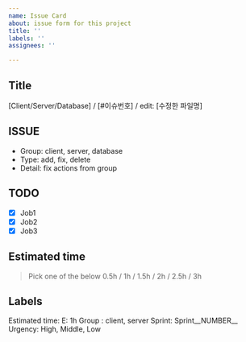 ```yaml
---
name: Issue Card
about: issue form for this project
title: ''
labels: ''
assignees: ''

---
```


## Title
[Client/Server/Database] / [#이슈번호] / edit: [수정한 파일명]

## ISSUE
* Group: client, server, database
* Type: add, fix, delete
* Detail: fix actions from group

## TODO
- [x] Job1
- [x] Job2
- [x] Job3

## Estimated time
> Pick one of the below
> 0.5h / 1h / 1.5h / 2h / 2.5h / 3h

## Labels
Estimated time: E: 1h
Group : client, server
Sprint: Sprint__NUMBER__
Urgency: High, Middle, Low
